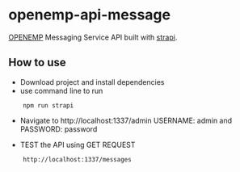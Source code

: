 # openemp-api-message
[OPENEMP](https://github.com/openemp) Messaging Service API built with [strapi](https://strapi.io/).

## How to use

- Download project and install dependencies
- use command line to run

```
    npm run strapi
```
- Navigate to http://localhost:1337/admin
USERNAME: admin  and PASSWORD: password

- TEST the API using GET REQUEST
```
    http://localhost:1337/messages
```